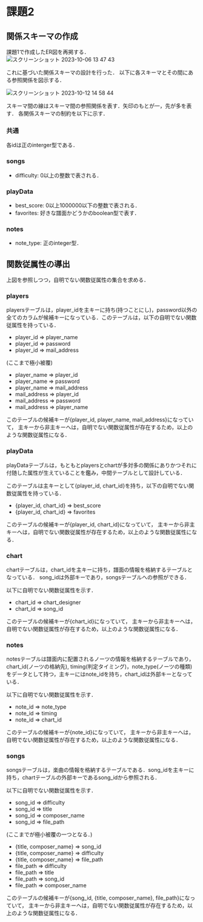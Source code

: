 # 課題2

## 関係スキーマの作成

課題1で作成したER図を再掲する．
![スクリーンショット 2023-10-06 13 47 43](https://github.com/Mntisgod/isle4RhythmGame/assets/83445886/6ef7a7af-6087-4f89-9472-ea7454ea3553)

これに基づいた関係スキーマの設計を行った．
以下に各スキーマとその間にある参照関係を図示する．

<a id="schema"></a>
![スクリーンショット 2023-10-12 14 58 44](https://github.com/Mntisgod/isle4RhythmGame/assets/83445886/352541bf-7cd5-4a62-848b-2ca0b282fb90) 

スキーマ間の線はスキーマ間の参照関係を表す．矢印のもとが一，先が多を表す．
各関係スキーマの制約を以下に示す．
### 共通
各idは正のinterger型である．

### songs
- difficulty: 0以上の整数で表される．

### playData
- best_score: 0以上1000000以下の整数で表される．
- favorites: 好きな譜面かどうかのboolean型で表す．

### notes 
- note_type: 正のinteger型．

## 関数従属性の導出
上図を参照しつつ，自明でない関数従属性の集合を求める．

### players
playersテーブルは，player_idを主キーに持ち(持つことにし)，password以外の全てのカラムが候補キーになっている．このテーブルは，以下の自明でない関数従属性を持っている．
- player_id => player_name
- player_id => password
- player_id => mail_address

(ここまで極小被覆)
- player_name => player_id
- player_name => password
- player_name => mail_address
- mail_address => player_id
- mail_address => password
- mail_address => player_name

このテーブルの候補キーが{player_id, player_name, mail_address}になっていて，
主キーから非主キーへは，自明でない関数従属性が存在するため，以上のような関数従属性になる．

### playData
playDataテーブルは，もともとplayersとchartが多対多の関係にありかつそれに付随した属性が生えていることを鑑み，中間テーブルとして設計している．

このテーブルは主キーとして{player_id, chart_id}を持ち，以下の自明でない関数従属性を持っている．
- {player_id, chart_id} => best_score
- {player_id, chart_id} => favorites

このテーブルの候補キーが{player_id, chart_id}になっていて，
主キーから非主キーへは，自明でない関数従属性が存在するため，以上のような関数従属性になる．

### chart
chartテーブルは，chart_idを主キーに持ち，譜面の情報を格納するテーブルとなっている．
song_idは外部キーであり，songsテーブルへの参照ができる．

以下に自明でない関数従属性を示す．
- chart_id => chart_designer
- chart_id => song_id

このテーブルの候補キーが{chart_id}になっていて，
主キーから非主キーへは，自明でない関数従属性が存在するため，以上のような関数従属性になる．

### notes
notesテーブルは譜面内に配置されるノーツの情報を格納するテーブルであり，chart_id(ノーツの格納先), timing(判定タイミング)，note_type(ノーツの種類)をデータとして持つ，主キーにはnote_idを持ち，chart_idは外部キーとなっている．

以下に自明でない関数従属性を示す．
- note_id => note_type
- note_id => timing
- note_id => chart_id

このテーブルの候補キーが{note_id}になっていて，
主キーから非主キーへは，自明でない関数従属性が存在するため，以上のような関数従属性になる．

### songs
songsテーブルは，楽曲の情報を格納するテーブルである．song_idを主キーに持ち，chartテーブルの外部キーであるsong_idから参照される．

以下に自明でない関数従属性を示す．
- song_id => difficulty
- song_id => title
- song_id => composer_name
- song_id => file_path
  
(ここまでが極小被覆の一つとなる．)
- {title, composer_name} => song_id
- {title, composer_name} => difficulty
- {title, composer_name} => file_path
- file_path => difficulty
- file_path => title
- file_path => song_id
- file_path => composer_name

このテーブルの候補キーが{song_id, {title, composer_name}, file_path}になっていて，
主キーから非主キーへは，自明でない関数従属性が存在するため，以上のような関数従属性になる．
